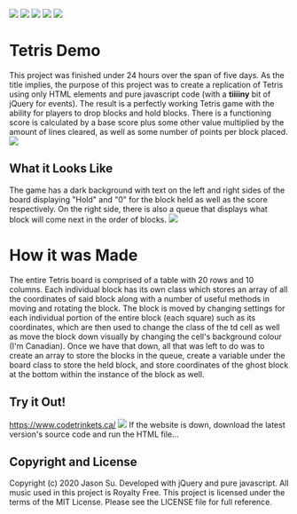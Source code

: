 ![](https://img.shields.io/github/languages/top/Jason8908/TetrisGame) ![](https://img.shields.io/github/languages/count/Jason8908/TetrisGame) ![](https://img.shields.io/github/repo-size/Jason8908/TetrisGame) ![](https://img.shields.io/github/v/release/Jason8908/TetrisGame) ![](https://img.shields.io/github/contributors/Jason8908/TetrisGame?color=gre)
# Tetris Demo
This project was finished under 24 hours over the span of five days. As the title implies, the purpose of this project was to create a replication of Tetris using only HTML elements and pure javascript code (with a **tiiiiny** bit of jQuery for events). The result is a perfectly working Tetris game with the ability for players to drop blocks and hold blocks. There is a functioning score is calculated by a base score plus some other value multiplied by the amount of lines cleared, as well as some number of points per block placed. 
![](https://i.imgur.com/aaKcKVd.png)
## What it Looks Like
The game has a dark background with text on the left and right sides of the board displaying "Hold" and "0" for the block held as well as the score respectively. On the right side, there is also a queue that displays what block will come next in the order of blocks. 
![](https://i.imgur.com/i9RMFQW.png)
# How it was Made
The entire Tetris board is comprised of a table with 20 rows and 10 columns. Each individual block has its own class which stores an array of all the coordinates of said block along with a number of useful methods in moving and rotating the block. The block is moved by changing settings for each individual portion of the entire block (each square) such as its coordinates, which are then used to change the class of the td cell as well as move the block down visually by changing the cell's background colour (I'm Canadian). Once we have that down, all that was left to do was to create an array to store the blocks in the queue, create a variable under the board class to store the held block, and store coordinates of the ghost block at the bottom within the instance of the block as well.
## Try it Out!
https://www.codetrinkets.ca/ ![](https://img.shields.io/website?url=https%3A%2F%2Fwww.codetrinkets.ca%2Fprojects%2Ftetris%2F)
If the website is down, download the latest version's source code and run the HTML file...
## Copyright and License
Copyright (c) 2020 Jason Su. Developed with jQuery and pure javascript. All music used in this project is Royalty Free. This project is licensed under the terms of the MIT License. Please see the LICENSE file for full reference.

